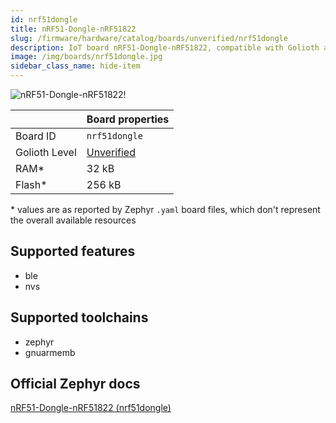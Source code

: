 ```yaml
---
id: nrf51dongle
title: nRF51-Dongle-nRF51822
slug: /firmware/hardware/catalog/boards/unverified/nrf51dongle
description: IoT board nRF51-Dongle-nRF51822, compatible with Golioth at unverified level.
image: /img/boards/nrf51dongle.jpg
sidebar_class_name: hide-item
---
```


[//]: # (This is an auto-generated file, do not edit! Changes to it will be lost upon re-generation)

![nRF51-Dongle-nRF51822!](/img/boards/nrf51dongle.jpg "nRF51-Dongle-nRF51822")

|                | Board properties     |
| -------------  | -------------------- |
| Board ID       | `nrf51dongle` |
| Golioth Level  | [Unverified](/firmware/hardware#unverified-boards) |
| RAM*           | 32 kB |
| Flash*         | 256 kB |

\* values are as reported by Zephyr `.yaml` board files, which don't represent the overall available resources



## Supported features

* ble
* nvs

## Supported toolchains

* zephyr
* gnuarmemb

## Official Zephyr docs

[nRF51-Dongle-nRF51822 (nrf51dongle)](https://docs.zephyrproject.org/latest/boards/nordic/nrf51dongle/doc/index.html)

